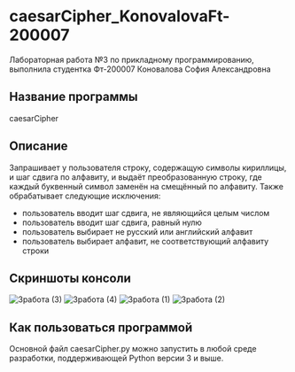 # caesarCipher_KonovalovaFt-200007
Лабораторная работа №3 по прикладному программированию, выполнила студентка Фт-200007 Коновалова София Александровна
## Название программы
caesarCipher
## Описание
Запрашивает у пользователя строку, содержащую символы кириллицы, и шаг сдвига по алфавиту, и выдаёт преобразованную строку, где каждый буквенный символ заменён на смещённый по алфавиту. 
Также обрабатывает следующие исключения:
- пользователь вводит шаг сдвига, не являющийся целым числом
- пользователь вводит шаг сдвига, равный нулю
- пользователь выбирает не русский или английский алфавит
- пользователь выбирает алфавит, не соответствующий алфавиту строки
## Скриншоты консоли
![3работа (3)](https://user-images.githubusercontent.com/90561207/150794373-62cf8763-01e7-42df-b4bf-a2a74896b6bc.PNG)
![3работа (4)](https://user-images.githubusercontent.com/90561207/150794380-b70654a0-e41f-4d1d-9416-216c0a71ec43.PNG)
![3работа (1)](https://user-images.githubusercontent.com/90561207/150794385-e61d1b7f-def2-46ca-9195-76726157e444.PNG)
![3работа (2)](https://user-images.githubusercontent.com/90561207/150794389-34a56379-9cbf-4438-9e0c-a97954949a04.PNG)
## Как пользоваться программой
Основной файл caesarCipher.py можно запустить в любой среде разработки, поддерживающей Python версии 3 и выше.
